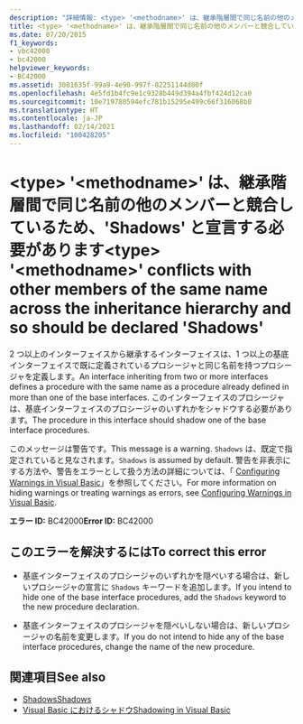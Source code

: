 ```yaml
---
description: "詳細情報: <type> '<methodname>' は、継承階層間で同じ名前の他のメンバーと競合しているため、'Shadows' と宣言する必要があります"
title: <type> '<methodname>' は、継承階層間で同じ名前の他のメンバーと競合しているため、'Shadows' と宣言する必要があります
ms.date: 07/20/2015
f1_keywords:
- vbc42000
- bc42000
helpviewer_keywords:
- BC42000
ms.assetid: 3081635f-99a9-4e90-997f-82251144d80f
ms.openlocfilehash: 4e5fd1b4fc9e1c9328b449d394a4fbf424d12ca0
ms.sourcegitcommit: 10e719780594efc781b15295e499c66f316068b8
ms.translationtype: HT
ms.contentlocale: ja-JP
ms.lasthandoff: 02/14/2021
ms.locfileid: "100428205"
---
```

# <a name="type-methodname-conflicts-with-other-members-of-the-same-name-across-the-inheritance-hierarchy-and-so-should-be-declared-shadows"></a><span data-ttu-id="dd013-103">\<type> '\<methodname>' は、継承階層間で同じ名前の他のメンバーと競合しているため、'Shadows' と宣言する必要があります</span><span class="sxs-lookup"><span data-stu-id="dd013-103">\<type> '\<methodname>' conflicts with other members of the same name across the inheritance hierarchy and so should be declared 'Shadows'</span></span>

<span data-ttu-id="dd013-104">2 つ以上のインターフェイスから継承するインターフェイスは、1 つ以上の基底インターフェイスで既に定義されているプロシージャと同じ名前を持つプロシージャを定義します。</span><span class="sxs-lookup"><span data-stu-id="dd013-104">An interface inheriting from two or more interfaces defines a procedure with the same name as a procedure already defined in more than one of the base interfaces.</span></span> <span data-ttu-id="dd013-105">このインターフェイスのプロシージャは、基底インターフェイスのプロシージャのいずれかをシャドウする必要があります。</span><span class="sxs-lookup"><span data-stu-id="dd013-105">The procedure in this interface should shadow one of the base interface procedures.</span></span>  
  
 <span data-ttu-id="dd013-106">このメッセージは警告です。</span><span class="sxs-lookup"><span data-stu-id="dd013-106">This message is a warning.</span></span> <span data-ttu-id="dd013-107">`Shadows` は、既定で指定されていると見なされます。</span><span class="sxs-lookup"><span data-stu-id="dd013-107">`Shadows` is assumed by default.</span></span> <span data-ttu-id="dd013-108">警告を非表示にする方法や、警告をエラーとして扱う方法の詳細については、「 [Configuring Warnings in Visual Basic](/visualstudio/ide/configuring-warnings-in-visual-basic)」を参照してください。</span><span class="sxs-lookup"><span data-stu-id="dd013-108">For more information on hiding warnings or treating warnings as errors, see [Configuring Warnings in Visual Basic](/visualstudio/ide/configuring-warnings-in-visual-basic).</span></span>  
  
 <span data-ttu-id="dd013-109">**エラー ID:** BC42000</span><span class="sxs-lookup"><span data-stu-id="dd013-109">**Error ID:** BC42000</span></span>  
  
## <a name="to-correct-this-error"></a><span data-ttu-id="dd013-110">このエラーを解決するには</span><span class="sxs-lookup"><span data-stu-id="dd013-110">To correct this error</span></span>  
  
- <span data-ttu-id="dd013-111">基底インターフェイスのプロシージャのいずれかを隠ぺいする場合は、新しいプロシージャの宣言に `Shadows` キーワードを追加します。</span><span class="sxs-lookup"><span data-stu-id="dd013-111">If you intend to hide one of the base interface procedures, add the `Shadows` keyword to the new procedure declaration.</span></span>  
  
- <span data-ttu-id="dd013-112">基底インターフェイスのプロシージャを隠ぺいしない場合は、新しいプロシージャの名前を変更します。</span><span class="sxs-lookup"><span data-stu-id="dd013-112">If you do not intend to hide any of the base interface procedures, change the name of the new procedure.</span></span>  
  
## <a name="see-also"></a><span data-ttu-id="dd013-113">関連項目</span><span class="sxs-lookup"><span data-stu-id="dd013-113">See also</span></span>

- [<span data-ttu-id="dd013-114">Shadows</span><span class="sxs-lookup"><span data-stu-id="dd013-114">Shadows</span></span>](../language-reference/modifiers/shadows.md)
- [<span data-ttu-id="dd013-115">Visual Basic におけるシャドウ</span><span class="sxs-lookup"><span data-stu-id="dd013-115">Shadowing in Visual Basic</span></span>](../programming-guide/language-features/declared-elements/shadowing.md)
